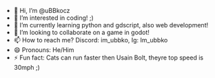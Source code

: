 - 👋 Hi, I’m @uBBkocz
- 👀 I’m interested in coding! ;)
- 🌱 I’m currently learning python and gdscript, also web development!
- 💞️ I’m looking to collaborate on a game in godot!
- 📫 How to reach me? Discord: im_ubbko, Ig: Im_ubbko
- 😄 Pronouns: He/Him
- ⚡ Fun fact: Cats can run faster then Usain Bolt, theyre top speed is 30mph ;)
<!---
uBBkocz/uBBkocz is a ✨ special ✨ repository because its `README.md` (this file) appears on your GitHub profile.
You can click the Preview link to take a look at your changes.
--->
